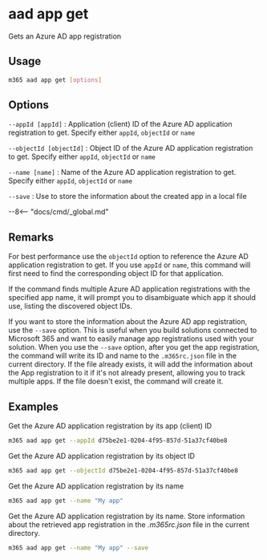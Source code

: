 # aad app get

Gets an Azure AD app registration

## Usage

```sh
m365 aad app get [options]
```

## Options

`--appId [appId]`
: Application (client) ID of the Azure AD application registration to get. Specify either `appId`, `objectId` or `name`

`--objectId [objectId]`
: Object ID of the Azure AD application registration to get. Specify either `appId`, `objectId` or `name`

`--name [name]`
: Name of the Azure AD application registration to get. Specify either `appId`, `objectId` or `name`

`--save`
: Use to store the information about the created app in a local file

--8<-- "docs/cmd/_global.md"

## Remarks

For best performance use the `objectId` option to reference the Azure AD application registration to get. If you use `appId` or `name`, this command will first need to find the corresponding object ID for that application.

If the command finds multiple Azure AD application registrations with the specified app name, it will prompt you to disambiguate which app it should use, listing the discovered object IDs.

If you want to store the information about the Azure AD app registration, use the `--save` option. This is useful when you build solutions connected to Microsoft 365 and want to easily manage app registrations used with your solution. When you use the `--save` option, after you get the app registration, the command will write its ID and name to the `.m365rc.json` file in the current directory. If the file already exists, it will add the information about the App registration to it if it's not already present, allowing you to track multiple apps. If the file doesn't exist, the command will create it.

## Examples

Get the Azure AD application registration by its app (client) ID

```sh
m365 aad app get --appId d75be2e1-0204-4f95-857d-51a37cf40be8
```

Get the Azure AD application registration by its object ID

```sh
m365 aad app get --objectId d75be2e1-0204-4f95-857d-51a37cf40be8
```

Get the Azure AD application registration by its name

```sh
m365 aad app get --name "My app"
```

Get the Azure AD application registration by its name. Store information about the retrieved app registration in the _.m365rc.json_ file in the current directory.

```sh
m365 aad app get --name "My app" --save
```
